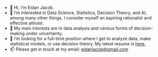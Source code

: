- 👋 Hi, I’m Eidan Jacob.
- 👀 I’m interested in Data Science, Statistics, Decision Theory, and AI, among many other things. I consider myself an aspiring rationalist and effective altruist.
- 🌱 My main interests are in data analysis and various forms of decision-making under uncertainty.
- 💞️ I’m looking for a full-time position where I get to analyze data, make statistical models, or use decision theory. My latest resume is <a href="https://drive.google.com/file/d/1QZ5bDBsVuvA4U1yQdXOYUnGy74s1t1Tc/view?usp=sharing">here.</a>
- 📫 Please get in touch at my email: eidanjacob@gmail.com

<!---
eidanjacob/eidanjacob is a ✨ special ✨ repository because its `README.md` (this file) appears on your GitHub profile.
You can click the Preview link to take a look at your changes.
--->

